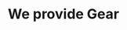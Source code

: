 ---
layout: service
title: We provide Gear
icon: img/white-rod-512.png
desc: We can provide you gear if you don't have it.  We will charge you, so we recommend bringing everything you need. We will also clean your fish...$1 per rockfish, $5 per yellowtail, halibut, and white sea bass.  For more information on services and gear we can provide, please contact us.
links:

---